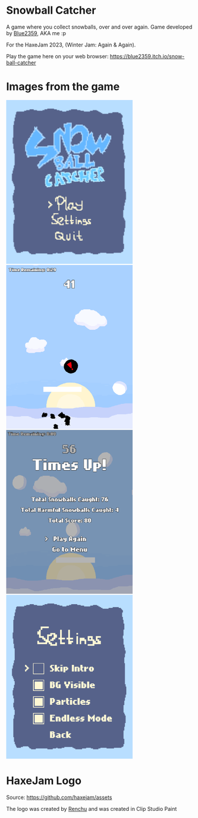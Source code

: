 # Snowball Catcher
A game where you collect snowballs, over and over again. Game developed by [Blue2359](https://blue2359.itch.io/), AKA me :p

For the HaxeJam 2023, (Winter Jam: Again & Again).

Play the game here on your web browser: https://blue2359.itch.io/snow-ball-catcher

# Images from the game
![Alt text](/screenshots/Screenshot_1_SMALL.png)
![Alt text](/screenshots/Screenshot_2_SMALL.png)
![Alt text](/screenshots/Screenshot_4_SMALL.png)
![Alt text](/screenshots/Screenshot_3_SMALL.png)

# HaxeJam Logo
Source: https://github.com/haxejam/assets

The logo was created by [Renchu](https://renchuaintreal.itch.io/) and was created in Clip Studio Paint
